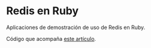 # Redis en Ruby

Aplicaciones de demostración de uso de Redis en Ruby.

Código que acompaña [este artículo](https://docs.google.com/document/d/16S3TN1aX8y0P4QdSGB87vVwCAW3fcsnfz9uJNZstbS8/edit?usp=sharing).
